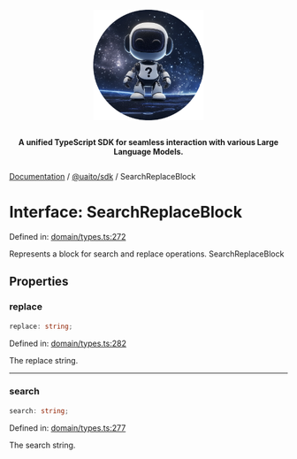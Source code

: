 <div style="display:flex; flex-direction:column; align-items:center;">
<p align="center">
  <img src="../UAITO.png" alt="UAITO Logo" width="200"/>
</p>

<p align="center">
  <strong>A unified TypeScript SDK for seamless interaction with various Large Language Models.</strong>
</p>
</div>

[Documentation](README.md) / [@uaito/sdk](@uaito.sdk.md) / SearchReplaceBlock

# Interface: SearchReplaceBlock

Defined in: [domain/types.ts:272](https://github.com/elribonazo/uaito/blob/9844c1cb1484d433e25c638276f27d2477a43047/packages/sdk/src/domain/types.ts#L272)

Represents a block for search and replace operations.
 SearchReplaceBlock

## Properties

### replace

```ts
replace: string;
```

Defined in: [domain/types.ts:282](https://github.com/elribonazo/uaito/blob/9844c1cb1484d433e25c638276f27d2477a43047/packages/sdk/src/domain/types.ts#L282)

The replace string.

***

### search

```ts
search: string;
```

Defined in: [domain/types.ts:277](https://github.com/elribonazo/uaito/blob/9844c1cb1484d433e25c638276f27d2477a43047/packages/sdk/src/domain/types.ts#L277)

The search string.
